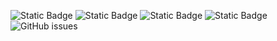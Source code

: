 ![Static Badge](https://img.shields.io/badge/blacklists-60-000000) ![Static Badge](https://img.shields.io/badge/blacklisted-2944206-cc0000) ![Static Badge](https://img.shields.io/badge/whitelisted-2242-00CC00) ![Static Badge](https://img.shields.io/badge/streaming_blacklist-28106-000000) ![GitHub issues](https://img.shields.io/github/issues/fabriziosalmi/blacklists)
